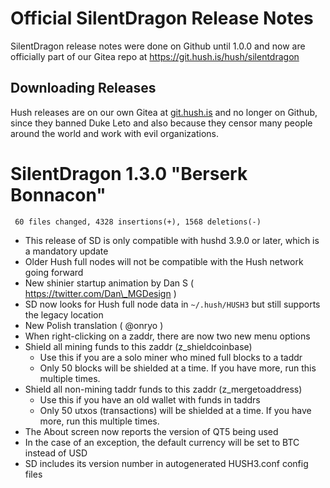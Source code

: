 # Official SilentDragon Release Notes

SilentDragon release notes were done on Github until 1.0.0
and now are officially part of our Gitea repo at https://git.hush.is/hush/silentdragon

## Downloading Releases

Hush releases are on our own Gitea at <a href="https://git.hush.is/">git.hush.is</a>
and no longer on Github, since they banned Duke Leto and
also because they censor many people around the world and work with
evil organizations.

# SilentDragon 1.3.0 "Berserk Bonnacon"

```
 60 files changed, 4328 insertions(+), 1568 deletions(-)
```

  * This release of SD is only compatible with hushd 3.9.0 or later, which is a mandatory update
  * Older Hush full nodes will not be compatible with the Hush network going forward
  * New shinier startup animation by Dan S ( https://twitter.com/Dan\_MGDesign )
  * SD now looks for Hush full node data in `~/.hush/HUSH3` but still supports the legacy location
  * New Polish translation ( @onryo )
  * When right-clicking on a zaddr, there are now two new menu options
  * Shield all mining funds to this zaddr (z_shieldcoinbase)
    * Use this if you are a solo miner who mined full blocks to a taddr
    * Only 50 blocks will be shielded at a time. If you have more, run this multiple times.
  * Shield all non-mining taddr funds to this zaddr (z_mergetoaddress)
    * Use this if you have an old wallet with funds in taddrs
    * Only 50 utxos (transactions) will be shielded at a time. If you  have more, run this multiple times.
  * The About screen now reports the version of QT5 being used
  * In the case of an exception, the default currency will be set to BTC instead of USD
  * SD includes its version number in autogenerated HUSH3.conf config files
